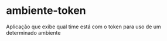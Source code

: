 ambiente-token
==============

Aplicação que exibe qual time está com o token para uso de um determinado ambiente
